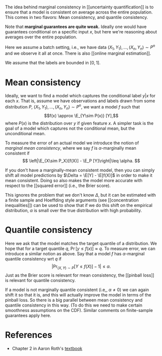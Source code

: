 The idea behind marginal consistency in [[uncertainty quantification]] is to ensure that a model is consistent on average across the entire population. This comes in two flavors: Mean consistency, and quantile consistency. 

Note that **marginal guarantees are quite weak.**  Ideally one would have guarantees conditional on a specific input $x$, but here we're reasoning about averages over the entire population. 

Here we assume a batch setting, i.e., we have data $(X_1,Y_1),\dots,(X_n,Y_n)\sim P^n$ and we observe it all at once. There is also [[online marginal estimation]].  

We assume that the labels are bounded in $[0,1]$. 

# Mean consistency 

Ideally, we want to find a model which captures the conditional label $y|x$ for each $x$. That is, assume we have observations and labels drawn from some distribution $P$, $(X_1,Y_1),\dots,(X_n,Y_n)\sim P^n$, we want a model $f$ such that $$f(x) \approx \E_{Y\sim P(x)} [Y],$$
where $P(x)$ is the distribution over $y$ if given feature $x$.  A simpler task is the goal of a model which captures not the conditional mean, but the unconditional mean. 

To measure the error of an actual model we introduce the notion of _marginal mean consistency_, where we say $f$ is $\alpha$-marginally mean consistent if 
$$
\left|\E_{X\sim P_X}[f(X)] - \E_P [Y]\right|\leq \alpha.
$$

If you don't have a marginally-mean consistent model, then you can simply shift all model predictions by $\Delta = \E[Y] - \E[f(X)]$ in order to make it mean consistent. Doing so also makes the model more accurate with respect to the [[squared error]] (i.e., the Brier score). 

This ignores the problem that we don't know $\Delta$, but it can be estimated with a finite sample and Hoeffding style arguments (see [[concentration inequalities]]) can be used to show that if we do this shift on the empirical distribution, $\alpha$ is small over the true distribution with high probability. 

# Quantile consistency 

Here we ask that the model matches the target quantile of a distribution. We hope that for a target quantile $q$, $\Pr[y\leq f(x)]\approx q$. To measure error, we can introduce a similar notion as above. Say that a model $f$ has $\alpha$-marginal quantile consistency wrt $q$ if 
$$\left| \Pr_{(X,Y)\sim P}[Y\leq f(X)] -1\right|\leq \alpha.$$Just as the Brier score is relevant for mean consistency, the [[pinball loss]] is relevant for quantile consistency. 

If a model is not marginally quantile consistent (i.e,, $\alpha\neq 0$) we can again shift it so that it is, and this will actually improve the model in terms of the pinball loss. So there is a big parallel between mean consistency and quantile consistency in this way. (To do this we need to make certain smoothness assumptions on the CDF). Similar comments on finite-sample guarantees apply here. 



# References 
- Chapter 2 in Aaron Roth's [textbook](https://www.cis.upenn.edu/~aaroth/uncertainty-notes.pdf)